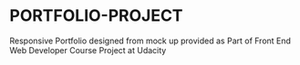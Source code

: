 # PORTFOLIO-PROJECT
Responsive Portfolio designed from mock up provided as Part of Front End Web Developer Course Project at Udacity 
